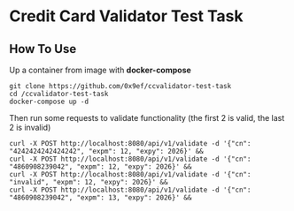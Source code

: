 # Credit Card Validator Test Task

## How To Use
Up a container from image with **docker-compose**
```
git clone https://github.com/0x9ef/ccvalidator-test-task
cd /ccvalidator-test-task
docker-compose up -d
```

Then run some requests to validate functionality (the first 2 is valid, the last 2 is invalid)
```
curl -X POST http://localhost:8080/api/v1/validate -d '{"cn": "4242424242424242", "expm": 12, "expy": 2026}' &&
curl -X POST http://localhost:8080/api/v1/validate -d '{"cn": "4860908239042", "expm": 12, "expy": 2026}' &&
curl -X POST http://localhost:8080/api/v1/validate -d '{"cn": "invalid", "expm": 12, "expy": 2026}' &&
curl -X POST http://localhost:8080/api/v1/validate -d '{"cn": "4860908239042", "expm": 13, "expy": 2026}' &&
```